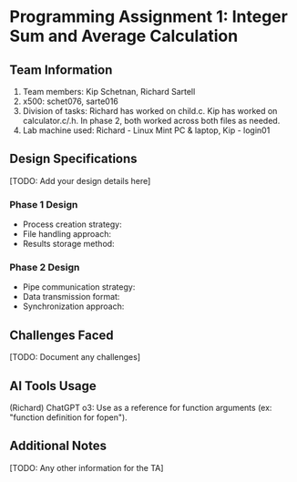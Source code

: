 # Programming Assignment 1: Integer Sum and Average Calculation

## Team Information
1. Team members: Kip Schetnan, Richard Sartell
2. x500: schet076, sarte016
3. Division of tasks: Richard has worked on child.c. Kip has worked on calculator.c/.h.
                        In phase 2, both worked across both files as needed.
4. Lab machine used: Richard - Linux Mint PC & laptop, Kip - login01

## Design Specifications
[TODO: Add your design details here]

### Phase 1 Design
- Process creation strategy:
- File handling approach:
- Results storage method:

### Phase 2 Design
- Pipe communication strategy:
- Data transmission format:
- Synchronization approach:

## Challenges Faced
[TODO: Document any challenges]

## AI Tools Usage
(Richard) ChatGPT o3: Use as a reference for function arguments (ex: "function definition for fopen"). 

## Additional Notes
[TODO: Any other information for the TA]
